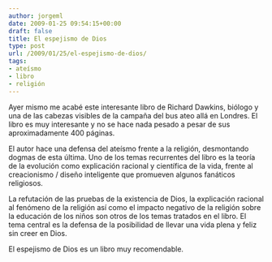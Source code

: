 ```yaml
---
author: jorgeml
date: 2009-01-25 09:54:15+00:00
draft: false
title: El espejismo de Dios
type: post
url: /2009/01/25/el-espejismo-de-dios/
tags:
- ateísmo
- libro
- religión
---
```


Ayer mismo me acabé este interesante libro de Richard Dawkins, biólogo y una de las cabezas visibles de la campaña del bus ateo allá en Londres. El libro es muy interesante y no se hace nada pesado a pesar de sus aproximadamente 400 páginas.

El autor hace una defensa del ateísmo frente a la religión, desmontando dogmas de esta última. Uno de los temas recurrentes del libro es la teoría de la evolución como explicación racional y científica de la vida, frente al creacionismo / diseño inteligente que promueven algunos fanáticos religiosos.

La refutación de las pruebas de la existencia de Dios, la explicación racional al fenómeno de la religión así como el impacto negativo de la religión sobre la educación de los niños son otros de los temas tratados en el libro. El tema central es la defensa de la posibilidad de llevar una vida plena y feliz sin creer en Dios.

El espejismo de Dios es un libro muy recomendable.
